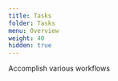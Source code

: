 ```yaml
---
title: Tasks
folder: Tasks
menu: Overview
weight: 40
hidden: true
---
```


Accomplish various workflows
